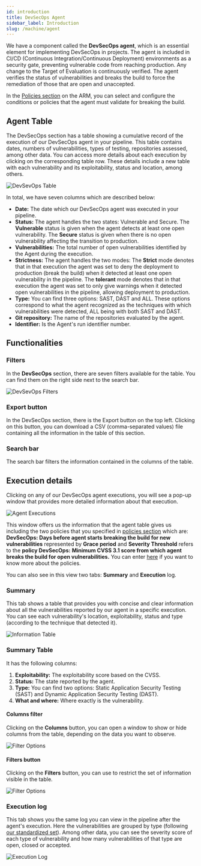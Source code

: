 ```yaml
---
id: introduction
title: DevSecOps Agent
sidebar_label: Introduction
slug: /machine/agent
---
```


We have a component called the
**DevSecOps agent**, which is an
essential element for implementing
DevSecOps in projects.
The agent is included in CI/CD (Continuous
Integration/Continuous Deployment)
environments as a security gate, preventing
vulnerable code from reaching production.
Any change to the Target of Evaluation is
continuously verified.
The agent verifies the status of
vulnerabilities and breaks the build to
force the remediation of those that are
open and unaccepted.

In the [Policies section](/machine/web/organization/policies)
on the ARM, you can select and configure
the conditions or policies that the agent
must validate for breaking the build.

## Agent Table

The DevSecOps section has a table
showing a cumulative record of
the execution of our DevSecOps
agent in your pipeline.
This table contains dates,
numbers of vulnerabilities,
types of testing,
repositories assessed,
among other data.
You can access more details about
each execution by clicking on
the corresponding table row.
These details include a new
table with each vulnerability
and its exploitability,
status and location,
among others.

![DevSevOps Table](https://res.cloudinary.com/fluid-attacks/image/upload/v1667397781/docs/machine/agent/agent_section.png)

In total,
we have seven columns which
are described below:

- **Date:**
  The date which our DevSecOps agent
  was executed in your pipeline.
- **Status:**
  The agent handles the two states:
  Vulnerable and Secure.
  The **Vulnerable** status is
  given when the agent detects
  at least one open vulnerability.
  The **Secure** status is given
  when there is no open vulnerability
  affecting the transition to production.
- **Vulnerabilities:**
  The total number of open
  vulnerabilities identified
  by the Agent during the execution.
- **Strictness:**
  The agent handles the two modes:
  The **Strict** mode denotes that
  in that execution the agent
  was set to deny the deployment
  to production (break the build)
  when it detected at least one
  open vulnerability in the pipeline.
  The **tolerant** mode denotes
  that in that execution the
  agent was set to only give
  warnings when it detected
  open vulnerabilities
  in the pipeline,
  allowing deployment to production.
- **Type:**
  You can find three
  options: SAST, DAST and ALL.
  These options correspond
  to what the agent recognized
  as the techniques with which
  vulnerabilities were detected,
  ALL being with both
  SAST and DAST.
- **Git repository:**
  The name of the repositories
  evaluated by the agent.
- **Identifier:**
  Is the Agent's
  run identifier number.

## Functionalities

### Filters

In the
**DevSecOps** section,
there are seven filters
available for the table.
You can find them on
the right side next to
the search bar.

![DevSevOps Filters](https://res.cloudinary.com/fluid-attacks/image/upload/v1663617023/docs/machine/agent/agent_filters.png)

### Export button

In the DevSecOps section,
there is the Export button
on the top left.
Clicking on this button,
you can download a CSV
(comma-separated values)
file containing all the
information in the table
of this section.

### Search bar

The search bar filters the
information contained in the
columns of the table.

## Execution details

Clicking on any of our
DevSecOps agent executions,
you will see a pop-up window
that provides more detailed
information about that execution.

![Agent Executions](https://res.cloudinary.com/fluid-attacks/image/upload/v1667401361/docs/machine/agent/details.png)

This window offers us the information
that the agent table gives us
including the two policies that you
specified in
[policies section](/machine/web/organization/policies)
which are:
**DevSecOps: Days before agent starts**
**breaking the build for new vulnerabilities**
represented by **Grace period**
and **Severity Threshold**
refers to the
**policy DevSecOps:**
**Minimum CVSS 3.1 score from which**
**agent breaks the build for open vulnerabilities.**
You can enter [here](/machine/web/organization/policies)
if you want to know more about the policies.

You can also see in this view
two tabs: **Summary**
and **Execution** log.

### Summary

This tab shows a table
that provides you with
concise and clear information
about all the vulnerabilities
reported by our agent in
a specific execution.
You can see each
vulnerability's location,
exploitability,
status and type (according
to the technique that detected it).

![Information Table](https://res.cloudinary.com/fluid-attacks/image/upload/v1667413429/docs/machine/agent/sumary.png)

### Summary Table

It has the following columns:

1. **Exploitability:**
  The exploitability score based
  on the CVSS.
1. **Status:**
  The state reported by the agent.
1. **Type:**
  You can find two
  options:
  Static Application Security Testing (SAST)
  and
  Dynamic Application Security Testing (DAST).
1. **What and where:**
  Where exactly is the vulnerability.

#### Columns filter

Clicking on the
**Columns** button,
you can open a window
to show or hide columns
from the table,
depending on the data
you want to observe.

![Filter Options](https://res.cloudinary.com/fluid-attacks/image/upload/v1651011570/docs/machine/agent/exec_details_columns.png)

#### Filters button

Clicking on the
**Filters** button,
you can use to
restrict the set of
information visible
in the table.

![Filter Options](https://res.cloudinary.com/fluid-attacks/image/upload/v1667415359/docs/machine/agent/filters.png)

### Execution log

This tab shows you the
same log you can view in
the pipeline after the
agent's execution.
Here the vulnerabilities
are grouped by type (following
[our standardized set](/criteria/vulnerabilities/)).
Among other data,
you can see the severity score
of each type of vulnerability
and how many vulnerabilities
of that type are open,
closed or accepted.

![Execution Log](https://res.cloudinary.com/fluid-attacks/image/upload/v1663673819/docs/machine/agent/execution_log.png)
